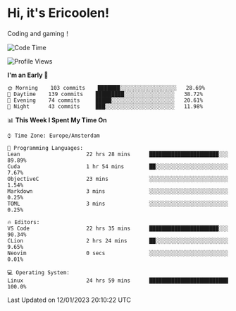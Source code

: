 # Hi, it's Ericoolen!
Coding and gaming！

<!--START_SECTION:waka-->
![Code Time](http://img.shields.io/badge/Code%20Time-615%20hrs%2010%20mins-blue)

![Profile Views](http://img.shields.io/badge/Profile%20Views-0-blue)

**I'm an Early 🐤** 

```text
🌞 Morning    103 commits    ███████░░░░░░░░░░░░░░░░░░   28.69% 
🌆 Daytime    139 commits    █████████░░░░░░░░░░░░░░░░   38.72% 
🌃 Evening    74 commits     █████░░░░░░░░░░░░░░░░░░░░   20.61% 
🌙 Night      43 commits     ███░░░░░░░░░░░░░░░░░░░░░░   11.98%

```


📊 **This Week I Spent My Time On** 

```text
⌚︎ Time Zone: Europe/Amsterdam

💬 Programming Languages: 
Lean                     22 hrs 28 mins      ██████████████████████░░░   89.89% 
Cuda                     1 hr 54 mins        ██░░░░░░░░░░░░░░░░░░░░░░░   7.67% 
ObjectiveC               23 mins             ░░░░░░░░░░░░░░░░░░░░░░░░░   1.54% 
Markdown                 3 mins              ░░░░░░░░░░░░░░░░░░░░░░░░░   0.25% 
TOML                     3 mins              ░░░░░░░░░░░░░░░░░░░░░░░░░   0.25%

🔥 Editors: 
VS Code                  22 hrs 35 mins      ██████████████████████░░░   90.34% 
CLion                    2 hrs 24 mins       ██░░░░░░░░░░░░░░░░░░░░░░░   9.65% 
Neovim                   0 secs              ░░░░░░░░░░░░░░░░░░░░░░░░░   0.01%

💻 Operating System: 
Linux                    24 hrs 59 mins      █████████████████████████   100.0%

```


 Last Updated on 12/01/2023 20:10:22 UTC
<!--END_SECTION:waka-->


